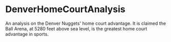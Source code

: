 # DenverHomeCourtAnalysis
An analysis on the Denver Nuggets' home court advantage. It is claimed the Ball Arena, at 5280 feet above sea level, is the greatest home court advantage in sports.

